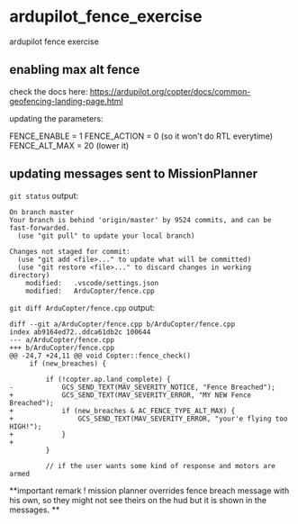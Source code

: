 # ardupilot_fence_exercise
ardupilot fence exercise

## enabling max alt fence 

check the docs here: https://ardupilot.org/copter/docs/common-geofencing-landing-page.html

updating the parameters: 

FENCE_ENABLE = 1
FENCE_ACTION = 0 (so it won't do RTL everytime) 
FENCE_ALT_MAX = 20 (lower it)


## updating messages sent to MissionPlanner

`git status` output: 

```
On branch master
Your branch is behind 'origin/master' by 9524 commits, and can be fast-forwarded.
  (use "git pull" to update your local branch)

Changes not staged for commit:
  (use "git add <file>..." to update what will be committed)
  (use "git restore <file>..." to discard changes in working directory)
	modified:   .vscode/settings.json
	modified:   ArduCopter/fence.cpp
```

`git diff ArduCopter/fence.cpp` output: 

```
diff --git a/ArduCopter/fence.cpp b/ArduCopter/fence.cpp
index ab9164ed72..ddca61db2c 100644
--- a/ArduCopter/fence.cpp
+++ b/ArduCopter/fence.cpp
@@ -24,7 +24,11 @@ void Copter::fence_check()
     if (new_breaches) {
 
         if (!copter.ap.land_complete) {
-            GCS_SEND_TEXT(MAV_SEVERITY_NOTICE, "Fence Breached");
+            GCS_SEND_TEXT(MAV_SEVERITY_ERROR, "MY NEW Fence Breached");
+            if (new_breaches & AC_FENCE_TYPE_ALT_MAX) {
+                GCS_SEND_TEXT(MAV_SEVERITY_ERROR, "your'e flying too HIGH!");
+            }
+
         }
 
         // if the user wants some kind of response and motors are armed
```

**important remark ! mission planner overrides fence breach message with his own, so they might not see theirs on the hud but it is shown in the messages. **




